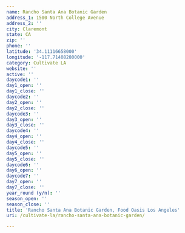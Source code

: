 ```yaml
---
name: Rancho Santa Ana Botanic Garden
address_1: 1500 North College Avenue
address_2: ''
city: Claremont
state: CA
zip: ''
phone: ''
latitude: '34.11116658000'
longitude: '-117.71408280000'
category: Cultivate LA
website: ''
active: ''
daycode1: ''
day1_open: ''
day1_close: ''
daycode2: ''
day2_open: ''
day2_close: ''
daycode3: ''
day3_open: ''
day3_close: ''
daycode4: ''
day4_open: ''
day4_close: ''
daycode5: ''
day5_open: ''
day5_close: ''
daycode6: ''
day6_open: ''
daycode7: ''
day7_open: ''
day7_close: ''
year_round (y/n): ''
season_open: ''
season_close: ''
title: 'Rancho Santa Ana Botanic Garden, Food Oasis Los Angeles'
uri: /cultivate-la/rancho-santa-ana-botanic-garden/

---
```

